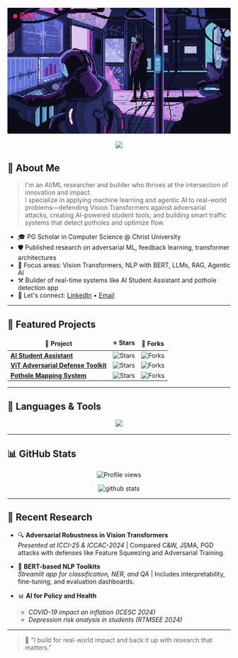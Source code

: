 

<p align="center">
  <img src="images.steamusercontent.gif" />
</p>
<p align="center">
  <img src="https://capsule-render.vercel.app/api?type=waving&color=gradient&height=120&section=header&text=&fontSize=1&animation=fadeIn&fontAlignY=35&desc=AI%20Researcher%20%7C%20Builder%20%7C%20Innovator&descAlignY=50&descAlign=75" />
</p>




## 👋 About Me

> I'm an AI/ML researcher and builder who thrives at the intersection of innovation and impact.  
> I specialize in applying machine learning and agentic AI to real-world problems—defending Vision Transformers against adversarial attacks, creating AI-powered student tools, and building smart traffic systems that detect potholes and optimize flow.

- 🎓 PG Scholar in Computer Science @ Christ University  
- 🛡️ Published research on adversarial ML, feedback learning, transformer architectures  
- 🧠 Focus areas: Vision Transformers, NLP with BERT, LLMs, RAG, Agentic AI  
- ⚒️ Builder of real-time systems like AI Student Assistant and pothole detection app  
- 💬 Let's connect: [LinkedIn](https://www.linkedin.com/in/alex-khundongbam) • [Email](mailto:alexkhundongbam260@gmail.com)

---

## 🚀 Featured Projects

<table align="center">
  <thead align="center">
    <tr>
      <td><b>📘 Project</b></td>
      <td><b>⭐ Stars</b></td>
      <td><b>🤝 Forks</b></td>
    </tr>
  </thead>
  <tbody>
    <tr>
      <td><a href="https://github.com/alexkhundongbam/ai-student-assistant"><b>AI Student Assistant</b></a></td>
      <td><img alt="Stars" src="https://img.shields.io/github/stars/alexkhundongbam/ai-student-assistant?style=flat-square&labelColor=343b41"/></td>
      <td><img alt="Forks" src="https://img.shields.io/github/forks/alexkhundongbam/ai-student-assistant?style=flat-square&labelColor=343b41"/></td>
    </tr>
    <tr>
      <td><a href="https://github.com/alexkhundongbam/vision-transformer-defense"><b>ViT Adversarial Defense Toolkit</b></a></td>
      <td><img alt="Stars" src="https://img.shields.io/github/stars/alexkhundongbam/vision-transformer-defense?style=flat-square&labelColor=343b41"/></td>
      <td><img alt="Forks" src="https://img.shields.io/github/forks/alexkhundongbam/vision-transformer-defense?style=flat-square&labelColor=343b41"/></td>
    </tr>
    <tr>
      <td><a href="https://github.com/alexkhundongbam/pothole-mapping"><b>Pothole Mapping System</b></a></td>
      <td><img alt="Stars" src="https://img.shields.io/github/stars/alexkhundongbam/pothole-mapping?style=flat-square&labelColor=343b41"/></td>
      <td><img alt="Forks" src="https://img.shields.io/github/forks/alexkhundongbam/pothole-mapping?style=flat-square&labelColor=343b41"/></td>
    </tr>
  </tbody>
</table>

---

## 🧰 Languages & Tools

<p align="center">
  <a href="https://skillicons.dev">
    <img src="https://skillicons.dev/icons?i=python,pytorch,tensorflow,react,fastapi,mysql,postgres,html,css,js,tailwind,vercel,render,git,linux,vscode,aws,googlecloud,opencv" />
  </a>
</p>

---

## 📊 GitHub Stats

<p align="center">
  <img src="https://komarev.com/ghpvc/?username=alexkhundongbam&label=Profile%20views&color=0e75b6&style=flat" alt="Profile views" />
</p>

<p align="center">
  <picture>
    <img alt="github stats" src="https://pixel-profile.vercel.app/api/github-stats?username=alexkhundongbam&theme=vision-friendly-dark&pixelate_avatar=false">
  </picture>
</p>

---

## 🧪 Recent Research

- 🔍 **Adversarial Robustness in Vision Transformers**  
  *Presented at ICCI-25 & ICCAC-2024* | Compared C&W, JSMA, PGD attacks with defenses like Feature Squeezing and Adversarial Training.

- 🧠 **BERT-based NLP Toolkits**  
  *Streamlit app for classification, NER, and QA* | Includes interpretability, fine-tuning, and evaluation dashboards.

- 📊 **AI for Policy and Health**  
  - *COVID-19 impact on inflation (ICESC 2024)*  
  - *Depression risk analysis in students (RTMSEE 2024)*  

---

> 🔎 "I build for real-world impact and back it up with research that matters."


<!--
**alex-kh465/alex-kh465** is a ✨ _special_ ✨ repository because its `README.md` (this file) appears on your GitHub profile.

Here are some ideas to get you started:

- 🔭 I’m currently working on ...
- 🌱 I’m currently learning ...
- 👯 I’m looking to collaborate on ...
- 🤔 I’m looking for help with ...
- 💬 Ask me about ...
- 📫 How to reach me: ...
- 😄 Pronouns: ...
- ⚡ Fun fact: ...
-->
